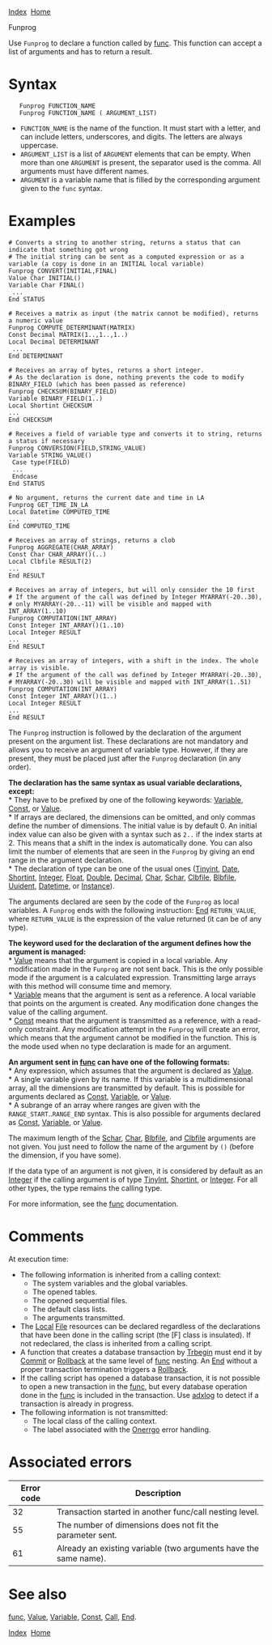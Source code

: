[Index](index.html)  [Home](getting-started_home.html)

Funprog

Use `Funprog` to declare a function called by [func](4gl_func.html). This function can accept a list of arguments and has to return a result.

# Syntax

```
   Funprog FUNCTION_NAME
   Funprog FUNCTION_NAME ( ARGUMENT_LIST)
```

* `FUNCTION_NAME` is the name of the function. It must start with a letter, and can include letters, underscores, and digits. The letters are always uppercase.
* `ARGUMENT_LIST` is a list of `ARGUMENT` elements that can be empty. When more than one `ARGUMENT` is present, the separator used is the comma. All arguments must have different names.
* `ARGUMENT` is a variable name that is filled by the corresponding argument given to the `func` syntax.

# Examples

```
# Converts a string to another string, returns a status that can indicate that something got wrong
# The initial string can be sent as a computed expression or as a variable (a copy is done in an INITIAL local variable)
Funprog CONVERT(INITIAL,FINAL)
Value Char INITIAL()  
Variable Char FINAL()
 ...
End STATUS

# Receives a matrix as input (the matrix cannot be modified), returns a numeric value
Funprog COMPUTE_DETERMINANT(MATRIX)
Const Decimal MATRIX(1..,1..,1..)
Local Decimal DETERMINANT
 ...
End DETERMINANT

# Receives an array of bytes, returns a short integer.
# As the declaration is done, nothing prevents the code to modify BINARY_FIELD (which has been passed as reference)
Funprog CHECKSUM(BINARY_FIELD)
Variable BINARY_FIELD(1..)
Local Shortint CHECKSUM
...
End CHECKSUM

# Receives a field of variable type and converts it to string, returns a status if necessary
Funprog CONVERSION(FIELD,STRING_VALUE)
Variable STRING_VALUE()
 Case type(FIELD)
 ...
 Endcase
End STATUS

# No argument, returns the current date and time in LA
Funprog GET_TIME_IN_LA
Local Datetime COMPUTED_TIME
...
End COMPUTED_TIME

# Receives an array of strings, returns a clob
Funprog AGGREGATE(CHAR_ARRAY)
Const Char CHAR_ARRAY()(..)
Local Clbfile RESULT(2)
...
End RESULT

# Receives an array of integers, but will only consider the 10 first
# If the argument of the call was defined by Integer MYARRAY(-20..30),
# only MYARRAY(-20..-11) will be visible and mapped with INT_ARRAY(1..10)
Funprog COMPUTATION(INT_ARRAY)
Const Integer INT_ARRAY()(1..10)
Local Integer RESULT
...
End RESULT

# Receives an array of integers, with a shift in the index. The whole array is visible.
# If the argument of the call was defined by Integer MYARRAY(-20..30),
# MYARRAY(-20..30) will be visible and mapped with INT_ARRAY(1..51)
Funprog COMPUTATION(INT_ARRAY)
Const Integer INT_ARRAY()(1..)
Local Integer RESULT
...
End RESULT
```

The `Funprog` instruction is followed by the declaration of the argument present on the argument list. These declarations are not mandatory and allows you to receive an argument of variable type. However, if they are present, they must be placed just after the `Funprog` declaration (in any order).

**The declaration has the same syntax as usual variable declarations, except:**  
\* They have to be prefixed by one of the following keywords: [Variable](4gl_variable.html), [Const](4gl_const.html), or [Value](4gl_value.html).  
\* If arrays are declared, the dimensions can be omitted, and only commas define the number of dimensions. The initial value is by default 0. An initial index value can also be given with a syntax such as `2..` if the index starts at 2. This means that a shift in the index is automatically done. You can also limit the number of elements that are seen in the `Funprog` by giving an end range in the argument declaration.  
\* The declaration of type can be one of the usual ones ([Tinyint](4gl_tinyint.html), [Date](4gl_date.html), [Shortint](4gl_shortint.html), [Integer](4gl_integer.html), [Float](4gl_float.html), [Double](4gl_double.html), [Decimal](4gl_decimal.html), [Char](4gl_char.html), [Schar](4gl_schar.html), [Clbfile](4gl_clbfile.html), [Blbfile](4gl_blbfile.html), [Uuident](4gl_uuident.html), [Datetime](4gl_datetime.html), or [Instance](4gl_instance.html)).

The arguments declared are seen by the code of the `Funprog` as local variables. A `Funprog` ends with the following instruction: [End](4gl_end.html) `RETURN_VALUE`, where `RETURN_VALUE` is the expression of the value returned (it can be of any type).

**The keyword used for the declaration of the argument defines how the argument is managed:**  
\* [Value](4gl_value.html) means that the argument is copied in a local variable. Any modification made in the `Funprog` are not sent back. This is the only possible mode if the argument is a calculated expression. Transmitting large arrays with this method will consume time and memory.  
\* [Variable](4gl_variable.html) means that the argument is sent as a reference. A local variable that points on the argument is created. Any modification done changes the value of the calling argument.  
\* [Const](4gl_const.html) means that the argument is transmitted as a reference, with a read-only constraint. Any modification attempt in the `Funprog` will create an error, which means that the argument cannot be modified in the function. This is the mode used when no type declaration is made for an argument.

**An argument sent in [func](4gl_func.html) can have one of the following formats:**  
 \* Any expression, which assumes that the argument is declared as [Value](4gl_value.html).  
 \* A single variable given by its name. If this variable is a multidimensional array, all the dimensions are transmitted by default. This is possible for arguments declared as [Const](4gl_const.html), [Variable](4gl_variable.html), or [Value](4gl_value.html).  
 \* A subrange of an array where ranges are given with the `RANGE_START`..`RANGE_END` syntax. This is also possible for arguments declared as [Const](4gl_const.html), [Variable](4gl_variable.html), or [Value](4gl_value.html).

The maximum length of the [Schar](4gl_schar.html), [Char](4gl_char.html), [Blbfile](4gl_blbfile.html), and [Clbfile](4gl_clbfile.html) arguments are not given. You just need to follow the name of the argument by `()` (before the dimension, if you have some).

If the data type of an argument is not given, it is considered by default as an [Integer](4gl_integer.html) if the calling argument is of type [TinyInt](4gl_tinyint.html), [Shortint](4gl_shortint.html), or [Integer](4gl_integer.html). For all other types, the type remains the calling type.

For more information, see the [func](4gl_func.html) documentation.

# Comments

At execution time:

* The following information is inherited from a calling context:
  + The system variables and the global variables.
  + The opened tables.
  + The opened sequential files.
  + The default class lists.
  + The arguments transmitted.
* The [Local](4gl_local.html) [File](4gl_file.html) resources can be declared regardless of the declarations that have been done in the calling script (the [F] class is insulated). If not redeclared, the class is inherited from a calling script.
* A function that creates a database transaction by [Trbegin](4gl_trbegin.html) must end it by [Commit](4gl_commit.html) or [Rollback](4gl_rollback.html) at the same level of [func](4gl_func.html) nesting. An [End](4gl_end.html) without a proper transaction termination triggers a [Rollback](4gl_rollback.html).
* If the calling script has opened a database transaction, it is not possible to open a new transaction in the [func](4gl_func.html), but every database operation done in the [func](4gl_func.html) is included in the transaction. Use [adxlog](4gl_adxlog.html) to detect if a transaction is already in progress.
* The following information is not transmitted:
  + The local class of the calling context.
  + The label associated with the [Onerrgo](4gl_onerrgo.html) error handling.

# Associated errors

| Error code | Description |
| --- | --- |
| 32 | Transaction started in another func/call nesting level. |
| 55 | The number of dimensions does not fit the parameter sent. |
| 61 | Already an existing variable (two arguments have the same name). |

# See also

[func](4gl_func.html), [Value](4gl_value.html), [Variable](4gl_variable.html), [Const](4gl_const.html), [Call](4gl_call.html), [End](4gl_end.html).

  

[Index](index.html)  [Home](getting-started_home.html)